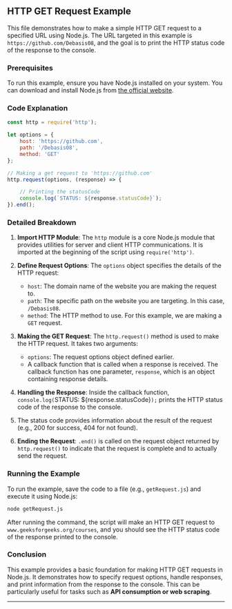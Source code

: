 ## HTTP GET Request Example

This file demonstrates how to make a simple HTTP GET request to a specified URL using Node.js. The URL targeted in this example is `https://github.com/Debasis08`, and the goal is to print the HTTP status code of the response to the console.

### Prerequisites

To run this example, ensure you have Node.js installed on your system. You can download and install Node.js from [the official website](https://nodejs.org/).

### Code Explanation

```javascript
const http = require('http');

let options = {
    host: 'https://github.com',
    path: '/Debasis08',
    method: 'GET'
};

// Making a get request to 'https://github.com'
http.request(options, (response) => {

    // Printing the statusCode
    console.log(`STATUS: ${response.statusCode}`);
}).end();

```

### Detailed Breakdown

1. **Import HTTP Module**: The `http` module is a core Node.js module that provides utilities for server and client HTTP communications. It is imported at the beginning of the script using `require('http')`.

2. **Define Request Options**: The `options` object specifies the details of the HTTP request:
   - `host`: The domain name of the website you are making the request to.
   - `path`: The specific path on the website you are targeting. In this case, `/Debasis08`.
   - `method`: The HTTP method to use. For this example, we are making a `GET` request.

3. **Making the GET Request**: The `http.request()` method is used to make the HTTP request. It takes two arguments:
   - `options`: The request options object defined earlier.
   - A callback function that is called when a response is received. The callback function has one parameter, `response`, which is an object containing response details.

4. **Handling the Response**: Inside the callback function, `console.log(`STATUS: ${response.statusCode}`);` prints the HTTP status code of the response to the console.
5. The status code provides information about the result of the request (e.g., 200 for success, 404 for not found).

6. **Ending the Request**: `.end()` is called on the request object returned by `http.request()` to indicate that the request is complete and to actually send the request.

### Running the Example

To run the example, save the code to a file (e.g., `getRequest.js`) and execute it using Node.js:

```bash
node getRequest.js
```

After running the command, the script will make an HTTP GET request to `www.geeksforgeeks.org/courses`, and you should see the HTTP status code of the response printed to the console.

### Conclusion

This example provides a basic foundation for making HTTP GET requests in Node.js. It demonstrates how to specify request options, handle responses, and print information from the response to the console.
This can be particularly useful for tasks such as **API consumption or web scraping**.

---
